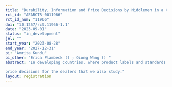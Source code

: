 ```yaml
---
title: "Durability, Information and Price Decisions by Middlemen in a Circular Economy"
rct_id: "AEARCTR-0011966"
rct_id_num: "11966"
doi: "10.1257/rct.11966-1.1"
date: "2023-09-01"
status: "in_development"
jel: ""
start_year: "2023-08-28"
end_year: "2027-12-31"
pi: "Amrita Kundu"
pi_other: "Erica Plambeck () ; Qiong Wang () "
abstract: "In developing countries, where product labels and standards are particularly weak, dealers play an important role in informing customers about expected performance of durable goods and influence their purchasing decisions. Dealers can choose to promote high performing products to create more value for the customer and increase their repeat purchase probability, but can also choose to increase short term gains by spreading misinformation and promoting products with sub-optimal performance. We study the decision making of dealers through an audit study in the electric three wheeler lead acid battery market in Bangladesh. In a circular economy, as with lead acid batteries, the sale of used batteries by customers at volatile lead market dependent salvage value introduces new trade-offs between durability, information and
price decisions for the dealers that we also study."
layout: registration
---
```


